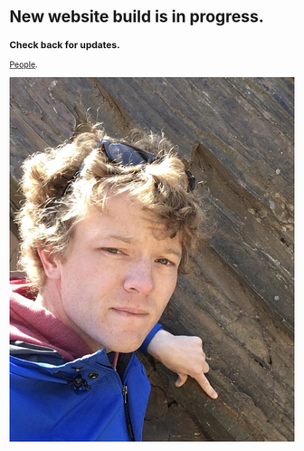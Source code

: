 # New website build is in progress. 

### Check back for updates.

[People](./people.md).

![Joe Headshot](Headshot.jpg)
